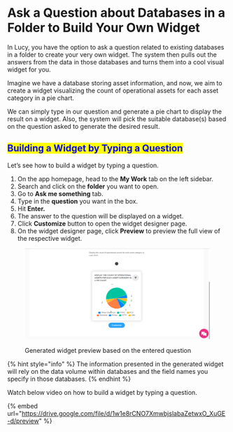 # Ask a Question about Databases in a Folder to Build Your Own Widget

In Lucy, you have the option to ask a question related to existing databases in a folder to create your very own widget. The system then pulls out the answers from the data in those databases and turns them into a cool visual widget for you.

Imagine we have a database storing asset information, and now, we aim to create a widget visualizing the count of operational assets for each asset category in a pie chart.

We can simply type in our question and generate a pie chart to display the result on a widget. Also, the system will pick the suitable database(s) based on the question asked to generate the desired result.

## <mark style="color:blue;">Building a Widget by Typing a Question</mark>

Let’s see how to build a widget by typing a question.

1. On the app homepage, head to the **My Work** tab on the left sidebar.
2. Search and click on the **folder** you want to open.
3. Go to **Ask me something** tab.
4. Type in the **question** you want in the box.
5. Hit **Enter.**
6. The answer to the question will be displayed on a widget.
7. Click **Customize** button to open the widget designer page.
8. On the widget designer page, click **Preview** to preview the full view of the respective widget.

<figure><img src="../.gitbook/assets/LC_Ask a Question about Databases in a Folder to Build Your Own Widget_s1.png" alt=""><figcaption><p>Generated widget preview based on the entered question</p></figcaption></figure>



{% hint style="info" %}
The information presented in the generated widget will rely on the data volume within databases and the field names you specify in those databases.
{% endhint %}

Watch below video on how to build a widget by typing a question.

{% embed url="https://drive.google.com/file/d/1w1e8rCNO7XmwbjslabaZetwxO_XuGE-d/preview" %}



